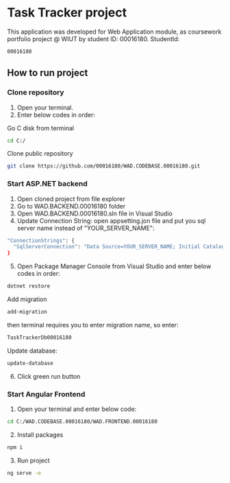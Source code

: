 # Task Tracker project

This application was developed for Web Application module, as coursework portfolio project @ WIUT by student ID: 00016180.
StudentId:
```bash
00016180
```

## How to run project

### Clone repository

1. Open your terminal.
2. Enter below codes in order:

Go C disk from terminal
``` bash 
cd C:/
```

Clone public repository
```bash
git clone https://github.com/00016180/WAD.CODEBASE.00016180.git
```

### Start ASP.NET backend
1. Open cloned project from file explorer
2. Go to WAD.BACKEND.00016180 folder
3. Open WAD.BACKEND.00016180.sln file in Visual Studio
4. Update Connection String: open appsetting.jon file and put you sql server name instead of "YOUR_SERVER_NAME":
```bash
"ConnectionStrings": {
  "SqlServerConnection": "Data Source=YOUR_SERVER_NAME; Initial Catalog=TaskTrackerDb00016180;Integrated Security=True;"
}
```
5. Open Package Manager Console from Visual Studio and enter below codes in order:
```bash
dotnet restore
```

Add migration
```bash
add-migration
```
then terminal requires you to enter migration name, so enter:
```bash
TaskTrackerDb00016180
```

Update database:
```bash
update-database
```

6. Click green run button

### Start Angular Frontend

1. Open your terminal and enter below code:
```bash
cd C:/WAD.CODEBASE.00016180/WAD.FRONTEND.00016180
```

2. Install packages
```bash
npm i
```

3. Run project
```bash
ng serve -o
```
